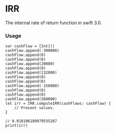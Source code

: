 # IRR
The internal rate of return function in swift 3.0.


### Usage

	var cashFlow = [Int]()
	cashFlow.append(-300000)
	cashFlow.append(0)
	cashFlow.append(0)
	cashFlow.append(20000)
	cashFlow.append(0)
	cashFlow.append(132000)
	cashFlow.append(0)
	cashFlow.append(0)
	cashFlow.append(-156000)
	cashFlow.append(0)
	cashFlow.append(0)
	cashFlow.append(360000)
	let irr = IRR.computeIRR(cashFlows: cashFlow) {
    	// Present values.
    }

	// 0.018106189979535267
	print(irr)